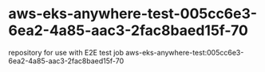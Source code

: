 # aws-eks-anywhere-test-005cc6e3-6ea2-4a85-aac3-2fac8baed15f-70
repository for use with E2E test job aws-eks-anywhere-test:005cc6e3-6ea2-4a85-aac3-2fac8baed15f-70

